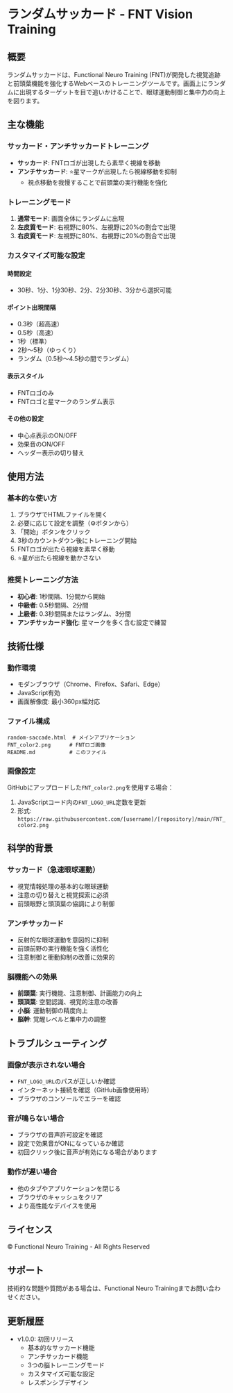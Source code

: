 # ランダムサッカード - FNT Vision Training

## 概要
ランダムサッカードは、Functional Neuro Training (FNT)が開発した視覚追跡と前頭葉機能を強化するWebベースのトレーニングツールです。画面上にランダムに出現するターゲットを目で追いかけることで、眼球運動制御と集中力の向上を図ります。

## 主な機能

### サッカード・アンチサッカードトレーニング
- **サッカード**: FNTロゴが出現したら素早く視線を移動
- **アンチサッカード**: ⭐星マークが出現したら視線移動を抑制
  - 視点移動を我慢することで前頭葉の実行機能を強化

### トレーニングモード
1. **通常モード**: 画面全体にランダムに出現
2. **左皮質モード**: 右視野に80%、左視野に20%の割合で出現
3. **右皮質モード**: 左視野に80%、右視野に20%の割合で出現

### カスタマイズ可能な設定

#### 時間設定
- 30秒、1分、1分30秒、2分、2分30秒、3分から選択可能

#### ポイント出現間隔
- 0.3秒（超高速）
- 0.5秒（高速）
- 1秒（標準）
- 2秒〜5秒（ゆっくり）
- ランダム（0.5秒〜4.5秒の間でランダム）

#### 表示スタイル
- FNTロゴのみ
- FNTロゴと星マークのランダム表示

#### その他の設定
- 中心点表示のON/OFF
- 効果音のON/OFF
- ヘッダー表示の切り替え

## 使用方法

### 基本的な使い方
1. ブラウザでHTMLファイルを開く
2. 必要に応じて設定を調整（⚙️ボタンから）
3. 「開始」ボタンをクリック
4. 3秒のカウントダウン後にトレーニング開始
5. FNTロゴが出たら視線を素早く移動
6. ⭐星が出たら視線を動かさない

### 推奨トレーニング方法
- **初心者**: 1秒間隔、1分間から開始
- **中級者**: 0.5秒間隔、2分間
- **上級者**: 0.3秒間隔またはランダム、3分間
- **アンチサッカード強化**: 星マークを多く含む設定で練習

## 技術仕様

### 動作環境
- モダンブラウザ（Chrome、Firefox、Safari、Edge）
- JavaScript有効
- 画面解像度: 最小360px幅対応

### ファイル構成
```
random-saccade.html  # メインアプリケーション
FNT_color2.png      # FNTロゴ画像
README.md           # このファイル
```

### 画像設定
GitHubにアップロードした`FNT_color2.png`を使用する場合：
1. JavaScriptコード内の`FNT_LOGO_URL`定数を更新
2. 形式: `https://raw.githubusercontent.com/[username]/[repository]/main/FNT_color2.png`

## 科学的背景

### サッカード（急速眼球運動）
- 視覚情報処理の基本的な眼球運動
- 注意の切り替えと視覚探索に必須
- 前頭眼野と頭頂葉の協調により制御

### アンチサッカード
- 反射的な眼球運動を意図的に抑制
- 前頭前野の実行機能を強く活性化
- 注意制御と衝動抑制の改善に効果的

### 脳機能への効果
- **前頭葉**: 実行機能、注意制御、計画能力の向上
- **頭頂葉**: 空間認識、視覚的注意の改善
- **小脳**: 運動制御の精度向上
- **脳幹**: 覚醒レベルと集中力の調整

## トラブルシューティング

### 画像が表示されない場合
- `FNT_LOGO_URL`のパスが正しいか確認
- インターネット接続を確認（GitHub画像使用時）
- ブラウザのコンソールでエラーを確認

### 音が鳴らない場合
- ブラウザの音声許可設定を確認
- 設定で効果音がONになっているか確認
- 初回クリック後に音声が有効になる場合があります

### 動作が遅い場合
- 他のタブやアプリケーションを閉じる
- ブラウザのキャッシュをクリア
- より高性能なデバイスを使用

## ライセンス
© Functional Neuro Training - All Rights Reserved

## サポート
技術的な問題や質問がある場合は、Functional Neuro Trainingまでお問い合わせください。

## 更新履歴
- v1.0.0: 初回リリース
  - 基本的なサッカード機能
  - アンチサッカード機能
  - 3つの脳トレーニングモード
  - カスタマイズ可能な設定
  - レスポンシブデザイン
